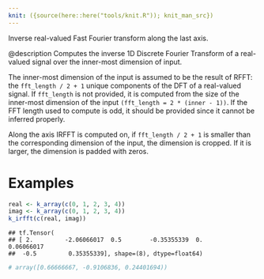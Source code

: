 ```yaml
---
knit: ({source(here::here("tools/knit.R")); knit_man_src})
---
```

Inverse real-valued Fast Fourier transform along the last axis.

@description
Computes the inverse 1D Discrete Fourier Transform of a real-valued signal
over the inner-most dimension of input.

The inner-most dimension of the input is assumed to be the result of RFFT:
the `fft_length / 2 + 1` unique components of the DFT of a real-valued
signal. If `fft_length` is not provided, it is computed from the size of the
inner-most dimension of the input `(fft_length = 2 * (inner - 1))`. If the
FFT length used to compute is odd, it should be provided since it cannot
be inferred properly.

Along the axis IRFFT is computed on, if `fft_length / 2 + 1` is smaller than
the corresponding dimension of the input, the dimension is cropped. If it is
larger, the dimension is padded with zeros.

# Examples

```r
real <- k_array(c(0, 1, 2, 3, 4))
imag <- k_array(c(0, 1, 2, 3, 4))
k_irfft(c(real, imag))
```

```
## tf.Tensor(
## [ 2.         -2.06066017  0.5        -0.35355339  0.          0.06066017
##  -0.5         0.35355339], shape=(8), dtype=float64)
```

```r
# array([0.66666667, -0.9106836, 0.24401694))
```



